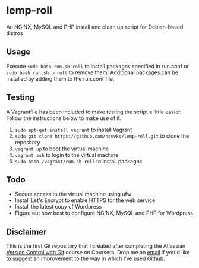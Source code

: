 # lemp-roll
An NGINX, MySQL and PHP install and clean up script for Debian-based distros

## Usage
Execute ``sudo bash run.sh roll`` to install packages specified in run.conf or ``sudo bash run.sh unroll`` to remove them. Additional packages can be installed by adding them to the run.conf file.

## Testing
A Vagrantfile has been included to make testing the script a little easier. Follow the instructions below to make use of it.

1. ``sudo apt-get install vagrant`` to install Vagrant
2. ``sudo git clone https://github.com/nasvks/lemp-roll.git`` to clone the repository
3. ``vagrant up`` to boot the virtual machine
4. ``vagrant ssh`` to login to the virtual machine
5. ``sudo bash /vagrant/run.sh roll`` to install packages

## Todo 
* Secure access to the virtual machine using ufw
* Install Let's Encrypt to enable HTTPS for the web service
* Install the latest copy of Wordpress
* Figure out how best to configure NGINX, MySQL and PHP for Wordpress

## Disclaimer

This is the first Git repository that I created after completing the Atlassian [Version Control with Git](https://www.coursera.org/learn/version-control-with-git) course on Coursera. Drop me an [email](mailto:nas@vks.io) if you'd like to suggest an improvement to the way in which I've used Github.

